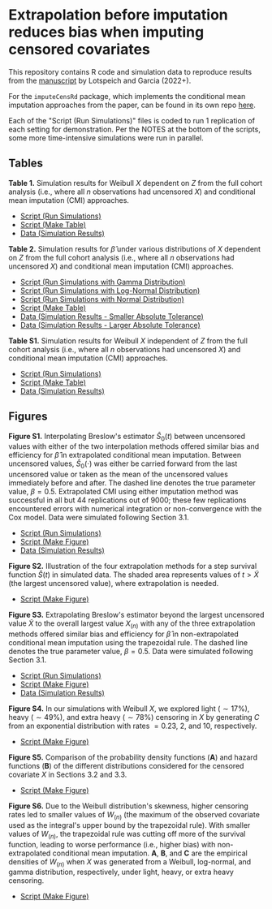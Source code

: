 # Extrapolation before imputation reduces bias when imputing censored covariates

This repository contains R code and simulation data to reproduce results from the [manuscript](https://arxiv.org/abs/2209.04716) by Lotspeich and Garcia (2022+). 

For the `imputeCensRd` package, which implements the conditional mean imputation approaches from the paper, can be found in its own repo [here](https://github.com/sarahlotspeich/imputeCensRd). 

Each of the "Script (Run Simulations)" files is coded to run 1 replication of each setting for demonstration. Per the NOTES at the bottom of the scripts, some more time-intensive simulations were run in parallel.

## Tables 

**Table 1.** Simulation results for Weibull $X$ dependent on $Z$ from the full cohort analysis (i.e., where all $n$ observations had uncensored $X$) and conditional mean imputation (CMI) approaches.

  - [Script (Run Simulations)](Sim-Scripts/Rev-Table1-WeibullXdepZ.R)
  - [Script (Make Table)](Table-Scripts/Rev-Table1-WeibullXdepZ.R)
  - [Data (Simulation Results)](Table-Data/data_Table1_rev.csv)  

**Table 2.** Simulation results for $\hat{\beta}$ under various distributions of $X$ dependent on $Z$ from the full cohort analysis (i.e., where all $n$ observations had uncensored $X$) and conditional mean imputation (CMI) approaches.

  - [Script (Run Simulations with Gamma Distribution)](Sim-Scripts/Rev-Table2-Misspec-Gamma.R)
  - [Script (Run Simulations with Log-Normal Distribution)](Sim-Scripts/Rev-Table2-Misspec-LogNormal.R)
  - [Script (Run Simulations with Normal Distribution)](Sim-Scripts/Rev-Table2-Misspec-Normal.R)
  - [Script (Make Table)](Table-Scripts/Rev-Table2-Misspec.R)
  - [Data (Simulation Results - Smaller Absolute Tolerance)](Table-Data/data_Table2_rev.csv)
  - [Data (Simulation Results - Larger Absolute Tolerance)](Table-Data/data_Table2_rev_absol1E2.csv)  

**Table S1.** Simulation results for Weibull $X$ independent of $Z$ from the full cohort analysis (i.e., where all $n$ observations had uncensored $X$) and conditional mean imputation (CMI) approaches.

  - [Script (Run Simulations)](Sim-Scripts/Rev-TableS1-WeibullXindepZ.R)
  - [Script (Make Table)](Table-Scripts/Rev-TableS1-WeibullXindepZ.R)
  - [Data (Simulation Results)](Table-Data/data_TableS1_rev.csv)  

## Figures 

**Figure S1.** Interpolating Breslow's estimator $\widehat{S}_0(t)$ between uncensored values with either of the two interpolation methods offered similar bias and efficiency for $\hat{\beta}$ in extrapolated conditional mean imputation. Between uncensored values, $\widehat{S}_0(\cdot)$ was either be carried forward from the last uncensored value or taken as the mean of the uncensored values immediately before and after. The dashed line denotes the true parameter value, $\beta = 0.5$. Extrapolated CMI using either imputation method was successful in all but 44 replications out of 9000; these few replications encountered errors with numerical integration or non-convergence with the Cox model. Data were simulated following Section 3.1.

  - [Script (Run Simulations)](Sim-Scripts/Rev-FigureS1-Interpolation-Methods.R)
  - [Script (Make Figure)](Figure-Scripts/Rev-FigureS1-Interpolation-Methods.R)
  - [Data (Simulation Results)](Figure-Data/rev_data_figureS1.csv)  

**Figure S2.** Illustration of the four extrapolation methods for a step survival function $\widehat{S}(t)$ in simulated data. The shaded area represents values of $t > \widetilde{X}$ (the largest uncensored value), where extrapolation is needed.

  - [Script (Make Figure)](Figure-Scripts/Rev-FigureS2-Illustrate-Extrapolation-Methods.R)

**Figure S3.** Extrapolating Breslow's estimator beyond the largest uncensored value $\widetilde{X}$ to the overall largest value $X_{(n)}$ with any of the three extrapolation methods offered similar bias and efficiency for $\hat{\beta}$ in non-extrapolated conditional mean imputation using the trapezoidal rule. The dashed line denotes the true parameter value, $\beta = 0.5$. Data were simulated following Section 3.1.

  - [Script (Run Simulations)](Sim-Scripts/Rev-FigureS3-Extrapolation-Methods-Trapezoidal-Rule.R)
  - [Script (Make Figure)](Figure-Scripts/Rev-FigureS3-Extrapolation-Methods-Trapezoidal-Rule.R)
  - [Data (Simulation Results)](Figure-Data/rev_data_figureS3.csv) 

**Figure S4.** In our simulations with Weibull $X$, we explored light ($\sim 17\%$), heavy ($\sim 49\%$), and extra heavy ($\sim 78\%$) censoring in $X$ by generating $C$ from an exponential distribution with rates $= 0.23$, $2$, and $10$, respectively.

  - [Script (Make Figure)](Figure-Scripts/Rev-FigureS4-Percent-Censored.R)

**Figure S5.** Comparison of the probability density functions (**A**) and hazard functions (**B**) of the different distributions considered for the censored covariate $X$ in Sections 3.2 and 3.3.

  - [Script (Make Figure)](Figure-Scripts/Rev-FigureS5-DistX.R)

**Figure S6.** Due to the Weibull distribution's skewness, higher censoring rates led to smaller values of $W_{(n)}$ (the maximum of the observed covariate used as the integral's upper bound by the trapezoidal rule). With smaller values of $W_{(n)}$, the trapezoidal rule was cutting off more of the survival function, leading to worse performance (i.e., higher bias) with non-extrapolated conditional mean imputation. **A**, **B**, and **C** are the empirical densities of $W_{(n)}$ when $X$ was generated from a Weibull, log-normal, and gamma distribution, respectively, under light, heavy, or extra heavy censoring.

  - [Script (Make Figure)](Figure-Scripts/Rev-FigureS6-Density-Xtilde.R) 
